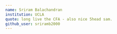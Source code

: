 ```yaml
---
name: Sriram Balachandran
institution: UCLA
quote: long live the CFA - also nice 5head sam.
github_user: sriramb2000
---
```

